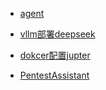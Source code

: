 <!--
 * @Author: coffeecat
 * @Date: 2025-02-24 17:01:09
 * @LastEditors: Do not edit
 * @LastEditTime: 2025-03-05 18:02:58
-->
* [agent](llm/agent.md)

* [vllm部署deepseek](llm/vllm部署deepseek.md)

* [dokcer配置jupter](llm/dokcer配置jupter.md)
  

* [PentestAssistant](llm/pentestAssistant.md)
